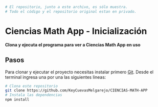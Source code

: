 ```bash
# El repositorio, junto a este archivo, es sólo muestra. 
# Todo el código y el repositorio original estan en privado.
```
# Ciencias Math App - Inicialización

**Clona y ejecuta el programa para ver a Ciencias Math App en uso**

## Pasos

Para clonar y ejecutar el proyecto necesitas instalar primero [Git](https://git-scm.com). Desde el terminal ingresa una por una las siguientes lineas:

```bash
# Clona este repositorio
git clone https://github.com/KeyCuevasMelgarejo/CIENCIAS-MATH-APP
# Instala las dependencias
npm install
```

